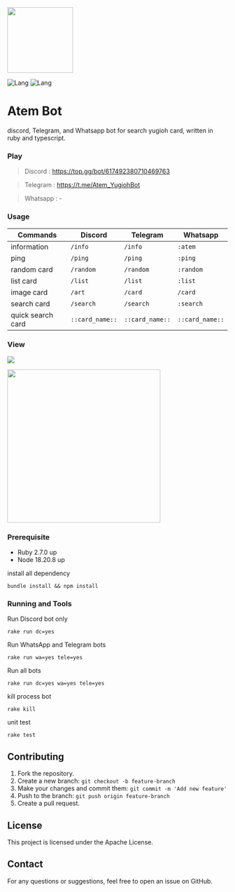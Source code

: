 <img align="center" width="150" src="https://i.imgur.com/Fgolqn1.png" />

![Lang](https://img.shields.io/badge/language-ruby-red)
![Lang](https://img.shields.io/badge/language-typescript-blue)

# Atem Bot
discord, Telegram, and Whatsapp bot for search yugioh card, written in ruby and typescript.

### Play

> Discord : https://top.gg/bot/617492380710469763

> Telegram : https://t.me/Atem_YugiohBot

> Whatsapp : -


### Usage

|   Commands    |    Discord    |    Telegram    |    Whatsapp    |
| ------------- | ------------- | ------------- | ------------- |
| information  | ```/info``` | ```/info``` | ```:atem``` |
| ping | ```/ping``` | ```/ping``` | ```:ping``` |
| random card | ```/random``` | ```/random``` | ```:random``` |
| list card  |  ```/list```    | ```/list``` | ```:list```|
| image card  |  ```/art```    | ```/card``` | ```/card```|
| search card | ```/search``` | ```/search``` | ```:search``` |
| quick search card | ```::card_name::``` | ```::card_name::``` | ```::card_name::``` |

### View

![](https://i.imgur.com/QcedrlV.png)

<img align="center" width="350" src="https://i.imgur.com/SS9VM9L.gif" />

### Prerequisite
- Ruby 2.7.0 up
- Node 18.20.8 up

install all dependency

```
bundle install && npm install
```

### Running and Tools

Run Discord bot only
```
rake run dc=yes     
```

Run WhatsApp and Telegram bots
```
rake run wa=yes tele=yes  
```

Run all bots
```
rake run dc=yes wa=yes tele=yes  
```

kill process bot
```
rake kill
```

unit test 
 ```
 rake test
 ```
## Contributing

1. Fork the repository.
2. Create a new branch: `git checkout -b feature-branch`
3. Make your changes and commit them: `git commit -m 'Add new feature'`
4. Push to the branch: `git push origin feature-branch`
5. Create a pull request.

## License

This project is licensed under the Apache License.

## Contact

For any questions or suggestions, feel free to open an issue on GitHub.

